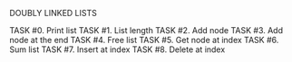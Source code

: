 DOUBLY LINKED LISTS

TASK #0. Print list
TASK #1. List length
TASK #2. Add node
TASK #3. Add node at the end
TASK #4. Free list
TASK #5. Get node at index
TASK #6. Sum list
TASK #7. Insert at index
TASK #8. Delete at index